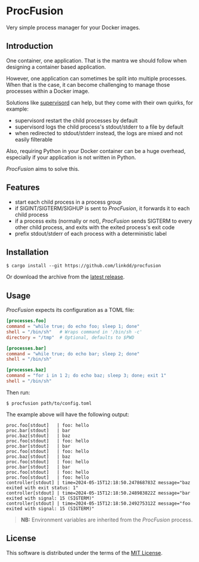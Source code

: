 # ProcFusion

Very simple process manager for your Docker images.

## Introduction

One container, one application. That is the mantra we should follow when
designing a container based application.

However, one application can sometimes be split into multiple processes.
When that is the case, it can become challenging to manage those processes
within a Docker image.

Solutions like [supervisord](https://supervisord.org) can help, but they come
with their own quirks, for example:

 - supervisord restart the child processes by default
 - supervisord logs the child process's stdout/stderr to a file by default
 - when redirected to stdout/stderr instead, the logs are mixed and not easily
   filterable

Also, requiring Python in your Docker container can be a huge overhead,
especially if your application is not written in Python.

*ProcFusion* aims to solve this.

## Features

 - start each child process in a process group
 - if SIGINT/SIGTERM/SIGHUP is sent to *ProcFusion*, it forwards it to each
   child process
 - if a process exits (normally or not), *ProcFusion* sends SIGTERM to every
   other child process, and exits with the exited process's exit code
 - prefix stdout/stderr of each process with a deterministic label

## Installation

```
$ cargo install --git https://github.com/linkdd/procfusion
```

Or download the archive from the
[latest release](https://github.com/linkdd/procfusion/releases/latest).

## Usage

*ProcFusion* expects its configuration as a TOML file:

```toml
[processes.foo]
command = "while true; do echo foo; sleep 1; done"
shell = "/bin/sh"   # Wraps command in '/bin/sh -c'
directory = "/tmp"  # Optional, defaults to $PWD

[processes.bar]
command = "while true; do echo bar; sleep 2; done"
shell = "/bin/sh"

[processes.baz]
command = "for i in 1 2; do echo baz; sleep 3; done; exit 1"
shell = "/bin/sh"
```

Then run:

```
$ procfusion path/to/config.toml
```

The example above will have the following output:

```
proc.foo[stdout]   | foo: hello
proc.bar[stdout]   | bar
proc.baz[stdout]   | baz
proc.foo[stdout]   | foo: hello
proc.bar[stdout]   | bar
proc.foo[stdout]   | foo: hello
proc.baz[stdout]   | baz
proc.foo[stdout]   | foo: hello
proc.bar[stdout]   | bar
proc.foo[stdout]   | foo: hello
proc.foo[stdout]   | foo: hello
controller[stdout] | time=2024-05-15T12:18:50.247868783Z message="baz exited with exit status: 1"
controller[stdout] | time=2024-05-15T12:18:50.248983822Z message="bar exited with signal: 15 (SIGTERM)"
controller[stdout] | time=2024-05-15T12:18:50.249275312Z message="foo exited with signal: 15 (SIGTERM)"
```

> **NB:** Environment variables are inherited from the *ProcFusion* process.

## License

This software is distributed under the terms of the
[MIT License](./LICENSE.txt).
